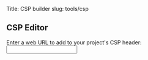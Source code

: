 Title: CSP builder
slug: tools/csp

<script type="application/ecmascript">
  // These are reserved words, they can have single quotes around them. TODO: use them?
  const reserved_csp_words = ["'wasm-unsafe-eval'", "'unsafe-eval'", "'self'", "'unsafe-inline'", "'unsafe-hashes'", "'inline-speculation-rules'", "'strict-dynamic'", "'report-sample'", "'nonce-[a-f0-9]+'"]
  const csp_entry_re = new RegExp(/(\s*(\S+)\s+(([^; ]+\s*)+);)/gim)  // Each CSP element follows this pattern
  const standard_changed_elems = ["script-src", "style-src", "img-src"] // Standard headers we might want to edit
  // TODO: checkboxes for more advanced edits?
  async function make_csp(addl_host) {
    const resp = await fetch("/", {method: 'HEAD'})
    const current_csp = resp.headers.get("Content-Security-Policy")
    if (current_csp) {
      // Turn CSP into a dictionary of key -> list(values)
      const csp_dict = Object.fromEntries(current_csp.matchAll(csp_entry_re).map(x => [x[2], x[3].split(/\s+/)]));
      const res = document.getElementById("csp_result")
      res.innerText = "Current default rules:\n";
      for (const key in csp_dict) {
        res.innerText += `  ${key}: ${csp_dict[key].join(" ")}\n`
      }

      res.innerText += "\n\nSuggested new rules:\n"
      let htaccess = "";
      for (const key in csp_dict) {
        if (standard_changed_elems.includes(key)) {
          csp_dict[key].push(addl_host)
        }
        res.innerText += `  ${key}: ${csp_dict[key].join(" ")}\n`
        htaccess += `${key} ${csp_dict[key].join(" ")}; `
      }
      document.getElementById("csp_htaccess_title").style.display = "block"
      const csptxt = document.getElementById("csp_htaccess");
      csptxt.innerText += `Header Set Content-Security-Policy: ${htaccess}\n`
    }

  }

</script>

## CSP Editor

<form onsubmit="make_csp(document.getElementById('addl_host').value); return false;">
  Enter a web URL to add to your project's CSP header: <input type="text" id="addl_host">
</form>
<pre id="csp_result">

</pre>
<h4 id="csp_htaccess_title" style="display: none;">Suggested .htaccess contents for updated CSP:</h4>
<pre id="csp_htaccess" style="color: orangered;">

</pre>
